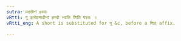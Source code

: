 ```yaml
---
sutra: प्वादीनां ह्रस्वः
vRtti: पू इत्येवमादीनां ह्रस्वो भवति शिति परतः ॥
vRtti_eng: A short is substituted for पू &c, before a शित् affix.

---
```


